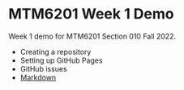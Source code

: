 # MTM6201 Week 1 Demo
Week 1 demo for MTM6201 Section 010 Fall 2022.

- Creating a repository
- Setting up GitHub Pages
- GitHub issues
- [Markdown](https://www.markdownguide.org/cheat-sheet)
